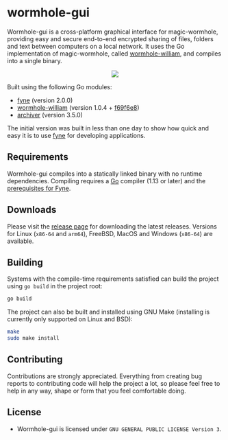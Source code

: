 # wormhole-gui

Wormhole-gui is a cross-platform graphical interface for magic-wormhole, providing easy and secure end-to-end encrypted sharing of files, folders and text between computers on a local network.
It uses the Go implementation of magic-wormhole, called [wormhole-william](https://github.com/psanford/wormhole-william), and compiles into a single binary.

<p align="center">
  <img src="internal/assets/screenshot.png" />
</p>

Built using the following Go modules:
- [fyne](https://github.com/fyne-io/fyne) (version 2.0.0)
- [wormhole-william](https://github.com/psanford/wormhole-william) (version 1.0.4 + [f69f6e8](https://github.com/psanford/wormhole-william/commit/f69f6e823d8cec6b3756b8ce63024c8cd3c3ebf2))
- [archiver](https://github.com/mholt/archiver) (version 3.5.0)

The initial version was built in less than one day to show how quick and easy it is to use [fyne](https://github.com/fyne-io/fyne) for developing applications.

## Requirements

Wormhole-gui compiles into a statically linked binary with no runtime dependencies.
Compiling requires a [Go](https://golang.org) compiler (1.13 or later) and the [prerequisites for Fyne](https://developer.fyne.io/started/).

## Downloads

Please visit the [release page](https://github.com/Jacalz/wormhole-gui/releases) for downloading the latest releases.
Versions for Linux (`x86-64` and `arm64`), FreeBSD, MacOS and Windows (`x86-64`) are available.

## Building

Systems with the compile-time requirements satisfied can build the project using `go build` in the project root:
```bash
go build 
```

The project can also be built and installed using GNU Make (installing is currently only supported on Linux and BSD):
```bash
make
sudo make install
```

## Contributing

Contributions are strongly appreciated. Everything from creating bug reports to contributing code will help the project a lot, so please feel free to help in any way, shape or form that you feel comfortable doing.

## License
- Wormhole-gui is licensed under `GNU GENERAL PUBLIC LICENSE Version 3`.

